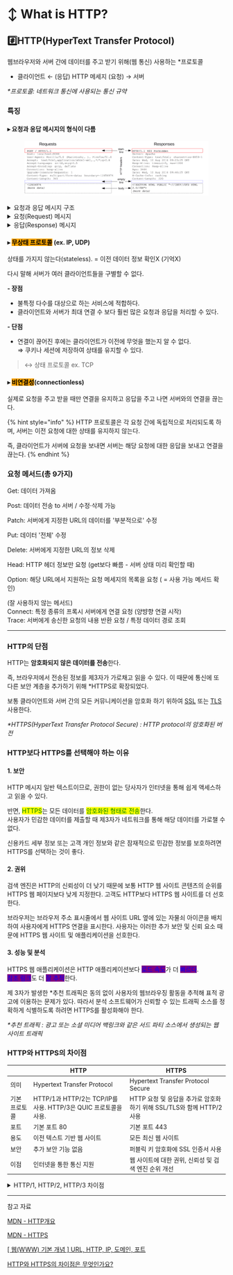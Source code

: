 # ↕️ What is HTTP?

## #️⃣HTTP(**HyperText** Transfer Protocol)&#x20;

웹브라우저와 서버 간에 데이터를 주고 받기 위해(웹 통신) 사용하는 \*프로토콜

* 클라이언트 ← (응답) HTTP 메세지 (요청) → 서버

_\*프로토콜: 네트워크 통신에 사용되는 통신 규약_



### 특징

#### **▸** 요청과 응답 메시지의 형식이 다름

<figure><img src="../.gitbook/assets/image (4).png" alt="" width="563"><figcaption></figcaption></figure>

<details>

<summary>요청과 응답 메시지 구조</summary>

**1. start line**

start line에는 **요청이나 응답의 상태**

* **항상 첫 번째 줄**에 위치한다.
* **응답에서는 status line**이라고 부른다.

#### **2. HTTP headers**

**요청을 지정**하거나, 메시지에 포함된 **본문을 설명하는 헤더의 집합**

#### **3. empty line**

**헤더와 본문을 구분하는 빈 줄**

#### **4. body**

* **요청과 관련**된 데이터나 **응답과 관련**된 **데이터 또는 문서를 포함**한다.
* **요청과 응답의 유형**에 따라 **선택적으로 사용**한다.

start line과 HTTP headers를 묶어 요청이나 응답의 헤드(head)라고 한다. \
payload는 body라고 한다.

</details>

<details>

<summary>요청(Request) 메시지</summary>

<img src="../.gitbook/assets/image (6).png" alt="" data-size="original">

**Method** : HTTP [메서드](https://developer.mozilla.org/ko/docs/Web/HTTP/Methods)\
보통 클라이언트가 수행하고자 하는 동작을 정의한 `GET`, `POST`, `OPTIONS`, `HEAD`를 의미한다. 일반적으로, 클라이언트는 리소스를 가져오거나(`GET`) HTML 폼의 데이터를 전송(`POST`)한다.\
다른 경우에는 다른 동작이 요구될 수도 있다.

**Path** : 가져오려는 리소스의 경로\
프로토콜 `http://`, 도메인 (위 예제에서) `developer.mozilla.org`, 또는 TCP 포트 `80`인 요소들을 제거한 리소스의 URL이다.

**Version of the Protocol** : HTTP 프로토콜의 버전.

**Headers** : 서버에 대한 추가 정보를 전달하는 선택적 헤더들.

**etc** : POST와 같은 몇 가지 메서드를 위한, 전송된 리소스를 포함하는 응답의 본문과 유사한 본문.

</details>

<details>

<summary>응답(Response) 메시지</summary>

![](<../.gitbook/assets/image (8).png>)

**Version of the Protocol** : HTTP 프로토콜의 버전.

**Status Code** : 요청의 성공 여부와, 그 이유를 나타내는 상태 코드.

**Status Message** : 아무런 영향력이 없는, 상태 코드의 짧은 설명을 나타내는 상태 메시지.&#x20;

**Headers** : 요청 헤더와 비슷한, HTTP 헤더들.

**etc** : 선택 사항으로, 가져온 리소스가 포함되는 본문.

</details>

#### **▸** <mark style="background-color:orange;">무상태 프로토콜</mark> (ex. IP, UDP)&#x20;

상태를 가지지 않는다(stateless). = 이전 데이터 정보 확인X (기억X)&#x20;

다시 말해 서버가 여러 클라이언트들을 구별할 수 없다.

**- 장점**

* 불특정 다수를 대상으로 하는 서비스에 적합하다.
* 클라이언트와 서버가 최대 연결 수 보다 훨씬 많은 요청과 응답을 처리할 수 있다.

**- 단점**

* 연결이 끊어진 후에는 클라이언트가 이전에 무엇을 했는지 알 수 없다.\
  ⇒ 쿠키나 세션에 저장하여 상태를 유지할 수 있다.

> ↔ 상태 프로토콜 ex. TCP &#x20;

#### **▸** <mark style="background-color:orange;">비연결성</mark>(connectionless)&#x20;

실제로 요청을 주고 받을 때만 연결을 유지하고 응답을 주고 나면 서버와의 연결을 끊는다.

{% hint style="info" %}
HTTP 프로토콜은 각 요청 간에 독립적으로 처리되도록 하며, 서버는 이전 요청에 대한 상태를 유지하지 않는다.&#x20;

즉, 클라이언트가 서버에 요청을 보내면 서버는 해당 요청에 대한 응답을 보내고 연결을 끊는다.
{% endhint %}



### 요청 메서드(총 9가지)&#x20;

Get: 데이터 가져옴&#x20;

Post: 데이터 전송 to 서버 / 수정·삭제 가능&#x20;

Patch: 서버에게 지정한 URL의 데이터를 '부분적으로' 수정&#x20;

Put: 데이터 '전체' 수정

Delete: 서버에게 지정한 URL의 정보 삭제&#x20;

Head: HTTP 헤더 정보만 요청 (get보다 빠름 - 서버 상태 미리 확인할 때)&#x20;

Option: 해당 URL에서 지원하는 요청 메세지의 목록을 요청 ( = 사용 가능 메서드 확인)

(잘 사용하지 않는 메서드)\
Connect: 특정 종류의 프록시 서버에게 연결 요청 (양뱡향 연결 시작) \
Trace: 서버에게 송신한 요청의 내용 반환 요청 / 특정 데이터 경로 조회

***

### HTTP의 단점&#x20;

HTTP는 **암호화되지 않은 데이터를 전송**한다.&#x20;

즉, 브라우저에서 전송된 정보를 제3자가 가로채고 읽을 수 있다. 이 때문에 통신에 또 다른 보안 계층을 추가하기 위해 \*HTTPS로 확장되었다.&#x20;

보통 클라이언트와 서버 간의 모든 커뮤니케이션을 암호화 하기 위하여 [SSL](https://developer.mozilla.org/ko/docs/Glossary/SSL) 또는 [TLS](https://developer.mozilla.org/ko/docs/Glossary/TLS) 사용한다.

_\*HTTPS(HyperText Transfer Protocol Secure) : HTTP protocol의 암호화된 버전_



### HTTP보다 HTTPS를 선택해야 하는 이유 <a href="#seo-faq-pairs-why-choose-https-over-http" id="seo-faq-pairs-why-choose-https-over-http"></a>

#### **1. 보안**

HTTP 메시지 일반 텍스트이므로, 권한이 없는 당사자가 인터넷을 통해 쉽게 액세스하고 읽을 수 있다.&#x20;

반면, <mark style="color:green;background-color:yellow;">HTTPS</mark>는 모든 데이터를 <mark style="color:green;background-color:yellow;">암호화된 형태로 전송</mark>한다. \
사용자가 민감한 데이터를 제출할 때 제3자가 네트워크를 통해 해당 데이터를 가로챌 수 없다.&#x20;

신용카드 세부 정보 또는 고객 개인 정보와 같은 잠재적으로 민감한 정보를 보호하려면 HTTPS를 선택하는 것이 좋다.

#### **2. 권위**

검색 엔진은 HTTP의 신뢰성이 더 낮기 때문에 보통 HTTP 웹 사이트 콘텐츠의 순위를 HTTPS 웹 페이지보다 낮게 지정한다. 고객도 HTTP보다 HTTPS 웹 사이트를 더 선호한다.&#x20;

브라우저는 브라우저 주소 표시줄에서 웹 사이트 URL 옆에 있는 자물쇠 아이콘을 배치하여 사용자에게 HTTPS 연결을 표시한다. 사용자는 이러한 추가 보안 및 신뢰 요소 때문에 HTTPS 웹 사이트 및 애플리케이션을 선호한다.

#### **3. 성능 및 분석**

HTTPS 웹 애플리케이션은 HTTP 애플리케이션보다 <mark style="color:blue;background-color:purple;">로드 속도</mark>가 더 <mark style="color:blue;background-color:purple;">빠르다</mark>. \
<mark style="color:blue;background-color:purple;">참조 링크</mark>도 더 <mark style="color:blue;background-color:purple;">잘 추적</mark>한다.&#x20;

제 3자가 발생한 \*추천 트래픽은 동의 없이 사용자의 웹브라우징 활동을 추적해 표적 광고에 이용하는 문제가 있다. 따라서 분석 소프트웨어가 신뢰할 수 있는 트래픽 소스를 정확하게 식별하도록 하려면 HTTPS를 활성화해야 한다.

_\*추천 트래픽 : 광고 또는 소셜 미디어 백링크와 같은 서드 파티 소스에서 생성되는 웹 사이트 트래픽_



### &#x20;HTTP와 HTTPS의 차이점&#x20;

|         | HTTP                                               | HTTPS                                            |
| ------- | -------------------------------------------------- | ------------------------------------------------ |
| 의미      | Hypertext Transfer Protocol                        | Hypertext Transfer Protocol Secure               |
| 기본 프로토콜 | HTTP/1과 HTTP/2는 TCP/IP를 사용. HTTP/3은 QUIC 프로토콜을 사용. | HTTP 요청 및 응답을 추가로 암호화하기 위해 SSL/TLS와 함께 HTTP/2 사용 |
| 포트      | 기본 포트 80                                           | 기본 포트 443                                        |
| 용도      | 이전 텍스트 기반 웹 사이트                                    | 모든 최신 웹 사이트                                      |
| 보안      | 추가 보안 기능 없음                                        | 퍼블릭 키 암호화에 SSL 인증서 사용                            |
| 이점      | 인터넷을 통한 통신 지원                                      | 웹 사이트에 대한 권위, 신뢰성 및 검색 엔진 순위 개선                  |

<details>

<summary>HTTP/1, HTTP/2,  HTTP/3 차이점</summary>

**HTTP/1.1** &#x20;

1996\~1997년에 출시된 최초의 HTTP 버전&#x20;

**HTTP/2와 HTTP/3**&#x20;

프로토콜 자체를 업그레이드한 버전 \
데이터 전송 시스템을 수정하면서 효율성을 개선했다. \
예를 들어, HTTP/2는 텍스트 형식 대신, 바이너리로 데이터를 교환한다. 또한, 서버가 새 HTTP 요청을 기다리는 대신, 클라이언트 캐시에 응답을 사전에 전송할 수 있다.&#x20;

**HTTP/3**&#x20;

비교적 최근에 나온 버전이며, HTTP/2를 한 단계 더 발전시킨 것 \
HTTP/3의 목표는 실시간 스트리밍 및 기타 최신 데이터 전송 요구 사항을 보다 효율적으로 지원하는 것이다.

HTTPS는 HTTP에서 데이터 보안 문제를 우선시한다. 최신 시스템에서는 SSL/TLS와 함께 HTTP/2를 HTTPS로 사용한다. HTTP/3이 더욱 발전하면 브라우저 및 서버 기술도 결국 HTTPS에 통합될 것이다.

</details>

***

참고 자료

[MDN - HTTP개요](https://developer.mozilla.org/ko/docs/Web/HTTP/Overview#http\_%EA%B8%B0%EB%B0%98\_api)

[MDN - HTTPS](https://developer.mozilla.org/ko/docs/Glossary/HTTPS)

[\[ 웹(WWW) 기본 개념 \] URL, HTTP, IP, 도메인, 포트](https://all-young.tistory.com/20)

[HTTP와 HTTPS의 차이점은 무엇인가요?](https://aws.amazon.com/ko/compare/the-difference-between-https-and-http/)
